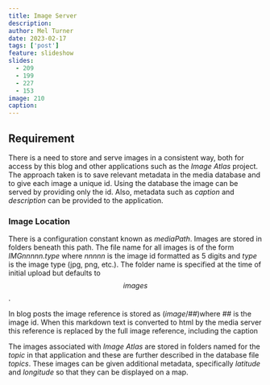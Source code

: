 ```yaml
---
title: Image Server
description: 
author: Mel Turner
date: 2023-02-17
tags: ['post']
feature: slideshow
slides:
  - 209
  - 199
  - 227
  - 153
image: 210
caption: 
---
```

## Requirement
There is a need to store and serve images in a consistent way, both for access by this blog and other applications such as the *Image Atlas* project. The approach taken is to save relevant metadata in the media database and to give each image a unique id. Using the database the image can be served by providing only the id. Also, metadata such as *caption* and *description* can be provided to the application.

### Image Location
There is a configuration constant known as *mediaPath*. Images are stored in folders beneath this path. The file name for all images is of the form *IMGnnnnn.type* where *nnnnn* is the image id formatted as 5 digits and *type* is the image type (jpg, png, etc.). The folder name is specified at the time of initial upload but defaults to *$$images$$*.

In blog posts the image reference is stored as ($image$/##)where ## is the image id. When this markdown text is converted to html by the media server this reference is replaced by the full image reference, including the caption

The images associated with *Image Atlas* are stored in folders named for the *topic* in that application and these are further described in the database file *topics*. These images can be given additional metadata, specifically *latitude* and *longitude* so that they can be displayed on a map.




